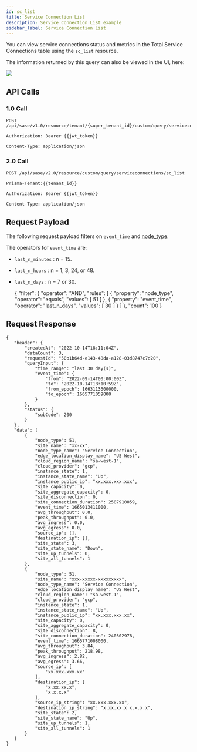 ```yaml
---
id: sc_list
title: Service Connection List
description: Service Connection List example
sidebar_label: Service Connection List
---
```


You can view service connections status and metrics in the Total Service Connections table using the `sc_list` resource.

The information returned by this query can also be viewed in the UI, here:

![](/access/img/sc_list_img.png)

## API Calls

### 1.0 Call

    POST /api/sase/v1.0/resource/tenant/{super_tenant_id}/custom/query/serviceconnections/sc_list

    Authorization: Bearer {{jwt_token}}
    
    Content-Type: application/json

### 2.0 Call

    POST /api/sase/v2.0/resource/custom/query/serviceconnections/sc_list

    Prisma-Tenant:{{tenant_id}}

    Authorization: Bearer {{jwt_token}}
    
    Content-Type: application/json

## Request Payload

The following request payload filters on `event_time` and 
[node_type](/access/docs/insights/query_filters/#node-types).

The operators for `event_time` are:

* `last_n_minutes` : n = 15.
* `last_n_hours` : n = 1, 3, 24, or 48.
* `last_n_days` : n = 7 or 30.


    {
       "filter": {
           "operator": "AND",
           "rules": [
               {
                   "property": "node_type",
                   "operator": "equals",
                   "values": [
                       51
                   ]
               },
               {
                   "property": "event_time",
                   "operator": "last_n_days",
                   "values": [
                       30
                   ]
               }
           ]
       },
       "count": 100
    }

## Request Response

    {
       "header": {
           "createdAt": "2022-10-14T18:11:04Z",
           "dataCount": 3,
           "requestId": "50b1b64d-e143-48da-a128-03d8747c7d20",
           "queryInput": {
               "time_range": "last 30 day(s)",
               "event_time": {
                   "from": "2022-09-14T00:00:00Z",
                   "to": "2022-10-14T18:10:59Z",
                   "from_epoch": 1663113600000,
                   "to_epoch": 1665771059000
               }
           },
           "status": {
               "subCode": 200
           }
       },
       "data": [
           {
               "node_type": 51,
               "site_name": "xx-xx",
               "node_type_name": "Service Connection",
               "edge_location_display_name": "US West",
               "cloud_region_name": "sa-west-1",
               "cloud_provider": "gcp",
               "instance_state": 1,
               "instance_state_name": "Up",
               "instance_public_ip": "xx.xxx.xxx.xxx",
               "site_capacity": 0,
               "site_aggregate_capacity": 0,
               "site_disconnection": 0,
               "site_connection_duration": 2507910059,
               "event_time": 1665013411000,
               "avg_throughput": 0.0,
               "peak_throughput": 0.0,
               "avg_ingress": 0.0,
               "avg_egress": 0.0,
               "source_ip": [],
               "destination_ip": [],
               "site_state": 3,
               "site_state_name": "Down",
               "site_up_tunnels": 0,
               "site_all_tunnels": 1
           },
           {
               "node_type": 51,
               "site_name": "xxx-xxxxx-xxxxxxxxx",
               "node_type_name": "Service Connection",
               "edge_location_display_name": "US West",
               "cloud_region_name": "sa-west-1",
               "cloud_provider": "gcp",
               "instance_state": 1,
               "instance_state_name": "Up",
               "instance_public_ip": "xx.xxx.xxx.xx",
               "site_capacity": 0,
               "site_aggregate_capacity": 0,
               "site_disconnection": 8,
               "site_connection_duration": 240302978,
               "event_time": 1665771008000,
               "avg_throughput": 3.84,
               "peak_throughput": 218.98,
               "avg_ingress": 2.82,
               "avg_egress": 3.66,
               "source_ip": [
                   "xx.xxx.xxx.xx"
               ],
               "destination_ip": [
                   "x.xx.xx.x",
                   "x.x.x.x"
               ],
               "source_ip_string": "xx.xxx.xxx.xx",
               "destination_ip_string": "x.xx.xx.x x.x.x.x",
               "site_state": 2,
               "site_state_name": "Up",
               "site_up_tunnels": 1,
               "site_all_tunnels": 1
           }
       ]
    }

